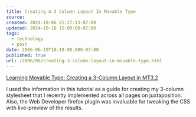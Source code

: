 ```yaml
---
title: Creating A 3 Column Layout In Movable Type
source: 
created: 2024-10-06 21:27:13-07:00
updated: 2024-10-10 15:00:08-07:00
tags:
  - technology
  - post
date: 2006-06-19T18:19:00.000-07:00
published: true
url: /2006/06/creating-3-column-layout-in-movable-type.html
---
```



[Learning Movable Type: Creating a 3-Column Layout in MT3.2](https://www.learningmovabletype.com/archives/001399creating_a_3column_layout_in_mt32.php "Learning Movable Type: Creating a 3-Column Layout in MT3.2")  
  
I used the information in this tutorial as a guide for creating my 3-column stylesheet that I recently implemented across all pages on juxtaposition. Also, the Web Developer firefox plugin was invaluable for tweaking the CSS with live-preview of the results.